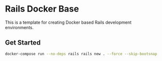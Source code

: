 # Rails Docker Base

This is a template for creating Docker based Rails development environments.

## Get Started

```bash
docker-compose run --no-deps rails rails new . --force --skip-bootsnap --skip-gemfile --skip-coffee --skip-test --webpack=stimulus --database=mysql
```

